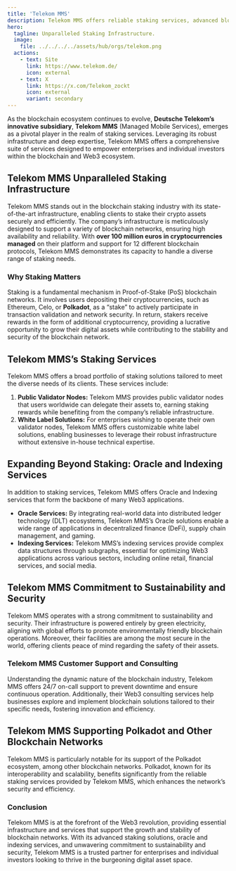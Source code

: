 ```yaml
---
title: 'Telekom MMS'
description: Telekom MMS offers reliable staking services, advanced blockchain infrastructure, and Web3 solutions for secure, sustainable crypto asset growth.
hero:
  tagline: Unparalleled Staking Infrastructure.
  image: 
    file: ../../../../assets/hub/orgs/telekom.png
  actions:
    - text: Site
      link: https://www.telekom.de/
      icon: external
    - text: X
      link: https://x.com/Telekom_zockt
      icon: external
      variant: secondary
---
```


As the blockchain ecosystem continues to evolve, **Deutsche Telekom’s innovative subsidiary**, **Telekom MMS** (Managed Mobile Services), emerges as a pivotal player in the realm of staking services. Leveraging its robust infrastructure and deep expertise, Telekom MMS offers a comprehensive suite of services designed to empower enterprises and individual investors within the blockchain and Web3 ecosystem.

## Telekom MMS Unparalleled Staking Infrastructure
Telekom MMS stands out in the blockchain staking industry with its state-of-the-art infrastructure, enabling clients to stake their crypto assets securely and efficiently. The company’s infrastructure is meticulously designed to support a variety of blockchain networks, ensuring high availability and reliability. With **over 100 million euros in cryptocurrencies managed** on their platform and support for 12 different blockchain protocols, Telekom MMS demonstrates its capacity to handle a diverse range of staking needs.

### Why Staking Matters
Staking is a fundamental mechanism in Proof-of-Stake (PoS) blockchain networks. It involves users depositing their cryptocurrencies, such as Ethereum, Celo, or **Polkadot**, as a “stake” to actively participate in transaction validation and network security. In return, stakers receive rewards in the form of additional cryptocurrency, providing a lucrative opportunity to grow their digital assets while contributing to the stability and security of the blockchain network.

## Telekom MMS’s Staking Services
Telekom MMS offers a broad portfolio of staking solutions tailored to meet the diverse needs of its clients. These services include:

1. **Public Validator Nodes:** Telekom MMS provides public validator nodes that users worldwide can delegate their assets to, earning staking rewards while benefiting from the company’s reliable infrastructure.
2. **White Label Solutions:** For enterprises wishing to operate their own validator nodes, Telekom MMS offers customizable white label solutions, enabling businesses to leverage their robust infrastructure without extensive in-house technical expertise.

## Expanding Beyond Staking: Oracle and Indexing Services
In addition to staking services, Telekom MMS offers Oracle and Indexing services that form the backbone of many Web3 applications.

- **Oracle Services:** By integrating real-world data into distributed ledger technology (DLT) ecosystems, Telekom MMS’s Oracle solutions enable a wide range of applications in decentralized finance (DeFi), supply chain management, and gaming.
- **Indexing Services:** Telekom MMS’s indexing services provide complex data structures through subgraphs, essential for optimizing Web3 applications across various sectors, including online retail, financial services, and social media.

## Telekom MMS Commitment to Sustainability and Security
Telekom MMS operates with a strong commitment to sustainability and security. Their infrastructure is powered entirely by green electricity, aligning with global efforts to promote environmentally friendly blockchain operations. Moreover, their facilities are among the most secure in the world, offering clients peace of mind regarding the safety of their assets.

### Telekom MMS Customer Support and Consulting
Understanding the dynamic nature of the blockchain industry, Telekom MMS offers 24/7 on-call support to prevent downtime and ensure continuous operation. Additionally, their Web3 consulting services help businesses explore and implement blockchain solutions tailored to their specific needs, fostering innovation and efficiency.

## Telekom MMS Supporting Polkadot and Other Blockchain Networks
Telekom MMS is particularly notable for its support of the Polkadot ecosystem, among other blockchain networks. Polkadot, known for its interoperability and scalability, benefits significantly from the reliable staking services provided by Telekom MMS, which enhances the network’s security and efficiency.

### Conclusion
Telekom MMS is at the forefront of the Web3 revolution, providing essential infrastructure and services that support the growth and stability of blockchain networks. With its advanced staking solutions, oracle and indexing services, and unwavering commitment to sustainability and security, Telekom MMS is a trusted partner for enterprises and individual investors looking to thrive in the burgeoning digital asset space.
